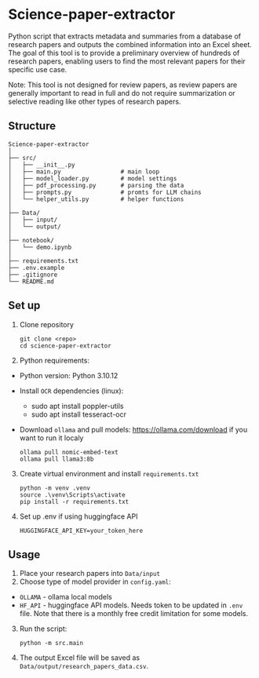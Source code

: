 # Science-paper-extractor

Python script that extracts metadata and summaries from a database of research papers and outputs the combined information into an Excel sheet. The goal of this tool is to provide a preliminary overview of hundreds of research papers, enabling users to find  the most relevant papers for their specific use case.

Note: This tool is not designed for review papers, as review papers are generally important to read in full and do not require summarization or selective reading like other types of research papers.

## Structure
```
Science-paper-extractor
│
├── src/
│   ├── __init__.py
│   ├── main.py                 # main loop
│   ├── model_loader.py         # model settings
│   ├── pdf_processing.py       # parsing the data
│   ├── prompts.py              # promts for LLM chains
│   └── helper_utils.py         # helper functions
│
├── Data/
│   ├── input/                  
│   └── output/                 
│
├── notebook/
│   └── demo.ipynb              
│
├── requirements.txt            
├── .env.example     
├── .gitignore                 
└── README.md                                    
```
## Set up
1. Clone repository

    ```
    git clone <repo>
    cd science-paper-extractor
    ```

2. Python requirements:

- Python version: Python 3.10.12

- Install `OCR` dependencies (linux):
    - sudo apt install poppler-utils
    - sudo apt install tesseract-ocr

- Download `ollama` and pull models: https://ollama.com/download if you want to run it localy
    ```
    ollama pull nomic-embed-text  
    ollama pull llama3:8b
    ```

3. Create virtual environment and install `requirements.txt`

    ```
    python -m venv .venv
    source .\venv\Scripts\activate
    pip install -r requirements.txt
    ```

4. Set up .env if using huggingface API
    ```
    HUGGINGFACE_API_KEY=your_token_here
    ```

## Usage

1. Place your research papers into `Data/input`
2. Choose type of model provider in `config.yaml`:
- `OLLAMA` - ollama local models
- `HF_API` - huggingface API models. Needs token to be updated in `.env` file. Note that there is a monthly free credit limitation for some models.
3. Run the script:

    ```
    python -m src.main
    ```
4. The output Excel file will be saved as `Data/output/research_papers_data.csv`.